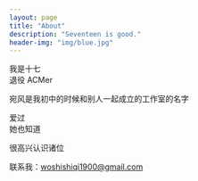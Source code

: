 ```yaml
---
layout: page
title: "About"
description: "Seventeen is good." 
header-img: "img/blue.jpg"
---
```


我是十七<br />
退役 ACMer<br />

宛风是我初中的时候和别人一起成立的工作室的名字<br />

爱过<br />
她也知道<br />

很高兴认识诸位<br />

联系我：woshishiqi1900@gmail.com<br />





